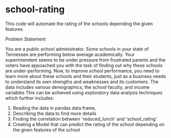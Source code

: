 # school-rating
This code will automate the rating of the schools depending the given features

Problem Statement

You are a public school administrator. Some schools in your state of Tennessee are performing below average academically. Your superintendent seems to be under pressure from frustrated parents and the voters have appoached you with the task of finding out why these schools are under-performing. Now, to improve school performance, you need to learn more about these schools and their students, just as a business needs to understand its own strengths and weaknesses and its customers. The data includes various demographics, the school faculty, and income variables This can be achieved using exploratory data analysis techniques which further includes:

1. Reading the data in pandas data frame,
2. Describing the data to find more details
3. Finding the correlation between 'reduced_lunch' and 'school_rating'
4. Creating a Model that can predict the rating of the school depending on the given features of the school
